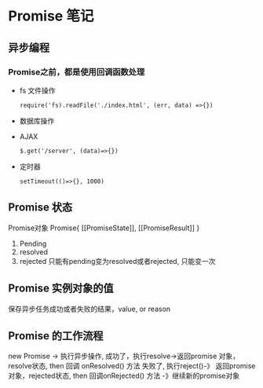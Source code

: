 # Promise 笔记

## 异步编程
### Promise之前，都是使用回调函数处理
* fs 文件操作
    ```
    require('fs).readFile('./index.html', (err, data) =>{})
    ```
* 数据库操作

* AJAX
    ```
    $.get('/server', (data)=>{})
    ```
* 定时器
    ```
    setTimeout(()=>{}, 1000)
    ```

## Promise 状态
Promise对象
  Promise{
      [[PromiseState]],
      [[PromiseResult]]
  }
1. Pending
2. resolved
3. rejected
 只能有pending变为resolved或者rejected, 只能变一次

  
## Promise 实例对象的值
保存异步任务成功或者失败的结果，value, or reason

## Promise 的工作流程
new Promise -> 执行异步操作, 
成功了，执行resolve->返回promise 对象， resolve状态, then 回调 onResolved() 方法
失败了, 执行reject()-》 返回promise对象，rejected状态, then 回调onRejected() 方法
-》继续新的promise对象
